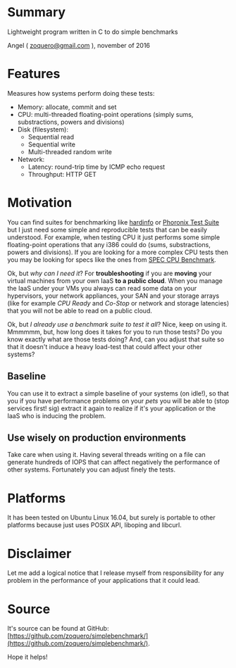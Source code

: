 # Summary
Lightweight program written in C to do simple benchmarks

Angel ( zoquero@gmail.com ), november of 2016

# Features

Measures how systems perform doing these tests:

* Memory: allocate, commit and set
* CPU: multi-threaded floating-point operations (simply sums, substractions, powers and divisions)
* Disk (filesystem):
    * Sequential read
    * Sequential write
    * Multi-threaded random write
* Network:
    * Latency: round-trip time by ICMP echo request 
    * Throughput: HTTP GET

# Motivation
You can find suites for benchmarking like [hardinfo](https://github.com/lpereira/hardinfo/) or [Phoronix Test Suite](http://www.phoronix-test-suite.com/) but I just need some simple and reproducible tests that can be easily understood. For example, when testing CPU it just performs some simple floating-point operations that any i386 could do (sums, substractions, powers and divisions). If you are looking for a more complex CPU tests then you may be looking for specs like the ones from [SPEC CPU Benchmark](https://www.spec.org/cpu/).

Ok, but *why can I need it*? For **troubleshooting** if you are **moving** your virtual machines from your own IaaS **to a public cloud**. When you manage the IaaS under your VMs you always can read some data on your hypervisors, your network appliances, your SAN and your storage arrays (like for example *CPU Ready* and *Co-Stop* or network and storage latencies) that you will not be able to read on a public cloud.

Ok, but *I already use a benchmark suite to test it all*? Nice, keep on using it. Mmmmmm, but, how long does it takes for you to run those tests? Do you know exactly what are those tests doing? And, can you adjust that suite so that it doesn't induce a heavy load-test that could affect your other systems?

## Baseline
You can use it to extract a simple baseline of your systems (on idle!), so that you if you have performance problems on your *pets* you will be able to (stop services first! sig) extract it again to realize if it's your application or the IaaS who is inducing the problem.

## Use wisely on production environments
Take care when using it. Having several threads writing on a file can generate hundreds of IOPS that can affect negatively the performance of other systems. Fortunately you can adjust finely the tests.

# Platforms
It has been tested on Ubuntu Linux 16.04, but surely is portable to other platforms because just uses POSIX API, liboping and libcurl.

# Disclaimer
Let me add a logical notice that I release myself from responsibility for any problem in the performance of your applications that it could lead.

# Source
It's source can be found at GitHub: [https://github.com/zoquero/simplebenchmark/](https://github.com/zoquero/simplebenchmark/).

Hope it helps!
